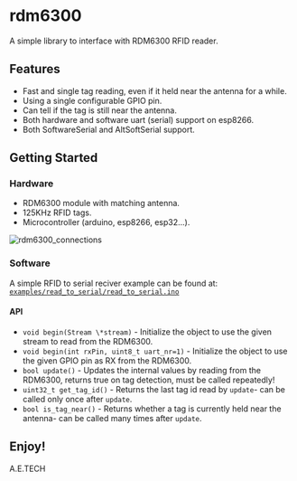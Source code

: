# rdm6300
A simple library to interface with RDM6300 RFID reader.

## Features
* Fast and single tag reading, even if it held near the antenna for a while.
* Using a single configurable GPIO pin.
* Can tell if the tag is still near the antenna.
* Both hardware and software uart (serial) support on esp8266.
* Both SoftwareSerial and AltSoftSerial support.

## Getting Started

### Hardware
* RDM6300 module with matching antenna.
* 125KHz RFID tags.
* Microcontroller (arduino, esp8266, esp32...).

![rdm6300_connections](../master/doc/rdm6300_connections.png "rdm6300_connections")

### Software
A simple RFID to serial reciver example can be found at:
[```examples/read_to_serial/read_to_serial.ino```](examples/read_to_serial/read_to_serial.ino)

#### API
* ```void begin(Stream \*stream)``` - Initialize the object to use the given stream to read from the RDM6300.
* ```void begin(int rxPin, uint8_t uart_nr=1)``` - Initialize the object to use the given GPIO pin as RX from the RDM6300.
* ```bool update()``` - Updates the internal values by reading from the RDM6300, returns true on tag detection, must be called repeatedly!
* ```uint32_t get_tag_id()``` - Returns the last tag id read by ```update```- can be called only once after ```update```.
* ```bool is_tag_near()``` -  Returns whether a tag is currently held near the antenna- can be called many times after ```update```.
## Enjoy!
A.E.TECH
